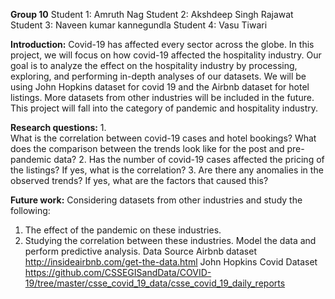 **Group 10**
Student
1: Amruth Nag
Student
2: Akshdeep Singh Rajawat
Student
3: Naveen kumar kannegundla
Student
4: Vasu Tiwari
 
**Introduction:**
Covid-19
has affected every sector across the globe. In this project, we will focus on how
covid-19 affected the hospitality industry.  Our goal is to analyze the effect on the
hospitality industry by processing, exploring, and performing in-depth analyses
of our datasets.
We will be using John Hopkins dataset for covid 19 and the Airbnb dataset for hotel listings. More datasets from other industries will be included in the future. This project will fall into the category of pandemic and hospitality industry.
 
**Research questions:**
1.    
What is the
correlation between covid-19 cases and hotel bookings? What does the comparison
between the trends look like for the post and pre-pandemic data?
2.    Has the number of covid-19 cases affected the pricing of the listings? If yes, what is the correlation?
3.    Are there any anomalies in the observed trends? If yes, what are the factors that caused this?
 
**Future work:**
Considering
datasets from other industries and study the following:
1.    The effect of the pandemic on these industries.
2.    Studying the correlation between these industries.
Model
the data and perform predictive analysis.
Data Source
Airbnb
dataset http://insideairbnb.com/get-the-data.html
John
Hopkins Covid Dataset https://github.com/CSSEGISandData/COVID-19/tree/master/csse_covid_19_data/csse_covid_19_daily_reports
